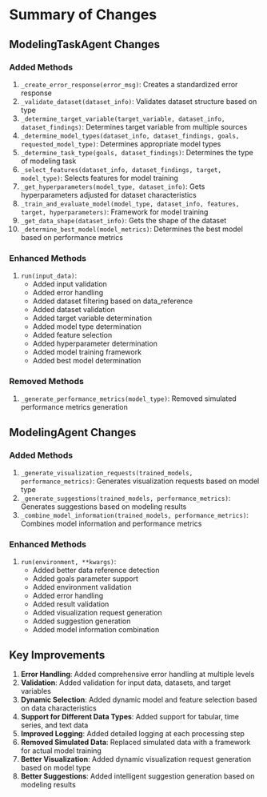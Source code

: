 # Summary of Changes

## ModelingTaskAgent Changes

### Added Methods

1. `_create_error_response(error_msg)`: Creates a standardized error response
2. `_validate_dataset(dataset_info)`: Validates dataset structure based on type
3. `_determine_target_variable(target_variable, dataset_info, dataset_findings)`: Determines target variable from multiple sources
4. `_determine_model_types(dataset_info, dataset_findings, goals, requested_model_type)`: Determines appropriate model types
5. `_determine_task_type(goals, dataset_findings)`: Determines the type of modeling task
6. `_select_features(dataset_info, dataset_findings, target, model_type)`: Selects features for model training
7. `_get_hyperparameters(model_type, dataset_info)`: Gets hyperparameters adjusted for dataset characteristics
8. `_train_and_evaluate_model(model_type, dataset_info, features, target, hyperparameters)`: Framework for model training
9. `_get_data_shape(dataset_info)`: Gets the shape of the dataset
10. `_determine_best_model(model_metrics)`: Determines the best model based on performance metrics

### Enhanced Methods

1. `run(input_data)`: 
   - Added input validation
   - Added error handling
   - Added dataset filtering based on data_reference
   - Added dataset validation
   - Added target variable determination
   - Added model type determination
   - Added feature selection
   - Added hyperparameter determination
   - Added model training framework
   - Added best model determination

### Removed Methods

1. `_generate_performance_metrics(model_type)`: Removed simulated performance metrics generation

## ModelingAgent Changes

### Added Methods

1. `_generate_visualization_requests(trained_models, performance_metrics)`: Generates visualization requests based on model type
2. `_generate_suggestions(trained_models, performance_metrics)`: Generates suggestions based on modeling results
3. `_combine_model_information(trained_models, performance_metrics)`: Combines model information and performance metrics

### Enhanced Methods

1. `run(environment, **kwargs)`:
   - Added better data reference detection
   - Added goals parameter support
   - Added environment validation
   - Added error handling
   - Added result validation
   - Added visualization request generation
   - Added suggestion generation
   - Added model information combination

## Key Improvements

1. **Error Handling**: Added comprehensive error handling at multiple levels
2. **Validation**: Added validation for input data, datasets, and target variables
3. **Dynamic Selection**: Added dynamic model and feature selection based on data characteristics
4. **Support for Different Data Types**: Added support for tabular, time series, and text data
5. **Improved Logging**: Added detailed logging at each processing step
6. **Removed Simulated Data**: Replaced simulated data with a framework for actual model training
7. **Better Visualization**: Added dynamic visualization request generation based on model type
8. **Better Suggestions**: Added intelligent suggestion generation based on modeling results